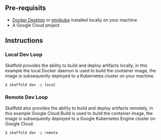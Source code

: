 ## Pre-requisits
* [Docker Desktop](https://docs.docker.com/docker-for-windows/kubernetes/) or [minikube](https://github.com/kubernetes/minikube) installed locally on your machine
* A Google Cloud project

## Instructions
### Local Dev Loop
Skaffold provides the ability to build and deploy artifacts locally, in this example the local Docker daemon is used to build the container image, the image is subsequently deployed to a Kubernetes cluster on your machine.
```sh
$ skaffold dev -p local
```
### Remote Dev Loop
Skaffold also provides the ability to build and deploy artifacts remotely, in this example Google Cloud Build is used to build the container image, the image is subsequently deployed to a Google Kubernetes Engine cluster on Google Cloud.
```sh
$ skaffold dev -p remote
```